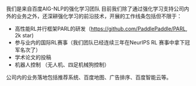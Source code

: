 我们是来自百度AIG-NLP的强化学习团队
目前我们除了通过强化学习支持公司内外的业务之外，还深耕强化学习的前沿技术，开展的工作线条包括但不限于：

- 高性能RL并行框架PARL的研发（https://github.com/PaddlePaddle/PARL, 2k star)
- 参与业内的国际RL赛事（我们团队已经连续三年在NeurIPS RL 赛事中拿下冠军名次了）
- 学术论文的投稿
- 机器人控制 （无人机、四足机械狗控制）


公司内的业务落地包括推荐系统、百度地图、广告排序、百度智能云等。
